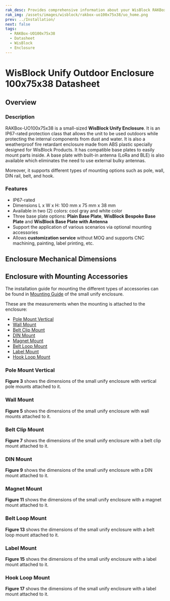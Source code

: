 ```yaml
---
rak_desc: Provides comprehensive information about your WisBlock RAKBox-UO100x75x38 Enclosure to help you use it. This information includes technical specifications and characteristics.
rak_img: /assets/images/wisblock/rakbox-uo100x75x38/uo_home.png
prev: ../Installation/
next: false
tags:
  - RAKBox-UO100x75x38
  - Datasheet
  - WisBlock
  - Enclosure
---
```

# WisBlock Unify Outdoor Enclosure 100x75x38 Datasheet

## Overview

### Description
RAKBox-UO100x75x38 is a small-sized **WisBlock Unify Enclosure**. It is an IP67-rated protection class that allows the unit to be used outdoors while protecting the internal components from dust and water. It is also a weatherproof fire retardant enclosure made from ABS plastic specially designed for WisBlock Products. It has compatible base plates to easily mount parts inside. A base plate with built-in antenna (LoRa and BLE) is also available which eliminates the need to use external bulky antennas.

Moreover, it supports different types of mounting options such as pole, wall, DIN rail, belt, and hook.

### Features
- IP67-rated
- Dimensions L x W x H: 100&nbsp;mm x 75&nbsp;mm x 38&nbsp;mm
- Available in two (2) colors: cool gray and white color
- Three base plate options: **Plain Base Plate**, **WisBlock Bespoke Base Plate** and **WisBlock Base Plate with Antenna**
- Support the application of various scenarios via optional mounting accessories
- Allows **customization service** without MOQ and supports CNC machining, painting, label printing, etc.

## Enclosure Mechanical Dimensions

<rk-img
  src="/assets/images/wisblock/rakbox-uo100x75x38/datasheet/s-enclosure.png"
  width="80%"
  caption="Small WisBlock Unify Enclosure dimensions"
/>

## Enclosure with Mounting Accessories

The installation guide for mounting the different types of accessories can be found in [Mounting Guide](/Product-Categories/WisBlock/RAKBox-UO100x75x38/Installation/#mounting-guide) of the small unify enclosure.

These are the measurements when the mounting is attached to the enclosure:

- [Pole Mount Vertical](#pole-mount-vertical) <br>
- [Wall Mount](#wall-mount)
- [Belt Clip Mount](#belt-clip-mount)
- [DIN Mount](#din-mount)
- [Magnet Mount](#magnet-mount)
- [Belt Loop Mount](#belt-loop-mount)
- [Label Mount](#label-mount)
- [Hook Loop Mount](#hook-loop-mount)

### Pole Mount Vertical

<rk-img
  src="/assets/images/wisblock/rakbox-uo100x75x38/datasheet/vertical-pole.png"
  width="60%"
  caption="Vertical pole mount"
/>

**Figure 3** shows the dimensions of the small unify enclosure with vertical pole mounts attached to it.

<rk-img
  src="/assets/images/wisblock/rakbox-uo100x75x38/datasheet/vertical-pole-dim.png"
  width="60%"
  caption="Dimensions of the enclosure with vertical pole mount"
/>

<rk-btn
  src="https://store.rakwireless.com/products/unify-pole-mounting-vertical-kit?utm_source=TypeA&utm_medium=Document&utm_campaign=BuyFromStore"
  label="Buy from Store"
  size="1.0rem"
  _blank
/>

### Wall Mount

<rk-img
  src="/assets/images/wisblock/rakbox-uo100x75x38/datasheet/wall-mount.png"
  width="60%"
  caption="Wall mount"
/>

**Figure 5** shows the dimensions of the small unify enclosure with wall mounts attached to it.

<rk-img
  src="/assets/images/wisblock/rakbox-uo100x75x38/datasheet/wall-mount-dim.png"
  width="60%"
  caption="Dimensions of the enclosure with wall mount"
/>

<rk-btn
  src="https://store.rakwireless.com/products/unify-wall-mounting-kit?utm_source=TypeD&utm_medium=Document&utm_campaign=BuyFromStore"
  label="Buy from Store"
  size="1.0rem"
  _blank
/>

### Belt Clip Mount

<rk-img
  src="/assets/images/wisblock/rakbox-uo100x75x38/datasheet/belt-clip.png"
  width="60%"
  caption="Belt clip mount"
/>

**Figure 7** shows the dimensions of the small unify enclosure with a belt clip mount attached to it.

<rk-img
  src="/assets/images/wisblock/rakbox-uo100x75x38/datasheet/belt-clip-dim.png"
  width="60%"
  caption="Dimensions of the enclosure with belt clip mount"
/>

<rk-btn
  src="https://store.rakwireless.com/products/unify-belt-clip-kit-type-e?utm_source=TypeE&utm_medium=Document&utm_campaign=BuyFromStore"
  label="Buy from Store"
  size="1.0rem"
  _blank
/>

### DIN Mount

<rk-img
  src="/assets/images/wisblock/rakbox-uo100x75x38/datasheet/din-mount.png"
  width="60%"
  caption="DIN mount"
/>

**Figure 9** shows the dimensions of the small unify enclosure with a DIN mount attached to it.

<rk-img
  src="/assets/images/wisblock/rakbox-uo100x75x38/datasheet/din-mount-dim.png"
  width="60%"
  caption="Dimensions of the enclosure with DIN mount"
/>

<rk-btn
  src="https://store.rakwireless.com/products/unify-din-rail-mounting-kit-type-f?utm_source=TypeF&utm_medium=Document&utm_campaign=BuyFromStore"
  label="Buy from Store"
  size="1.0rem"
  _blank
/>

### Magnet Mount

<rk-img
  src="/assets/images/wisblock/rakbox-uo100x75x38/datasheet/magnet-mount.png"
  width="60%"
  caption="Magnet mount"
/>

**Figure 11** shows the dimensions of the small unify enclosure with a magnet mount attached to it.

<rk-img
  src="/assets/images/wisblock/rakbox-uo100x75x38/datasheet/magnet-mount-dim.png"
  width="60%"
  caption="Dimensions of the enclosure with magnet mount"
/>

<rk-btn
  src="https://store.rakwireless.com/products/unify-magnet-mounting-kit-type-g?utm_source=TypeG&utm_medium=Document&utm_campaign=BuyFromStore"
  label="Buy from Store"
  size="1.0rem"
  _blank
/>

### Belt Loop Mount

<rk-img
  src="/assets/images/wisblock/rakbox-uo100x75x38/datasheet/belt-loop.png"
  width="60%"
  caption="Belt loop mount"
/>

**Figure 13** shows the dimensions of the small unify enclosure with a belt loop mount attached to it.

<rk-img
  src="/assets/images/wisblock/rakbox-uo100x75x38/datasheet/belt-loop-dim.png"
  width="60%"
  caption="Dimensions of the enclosure with belt loop mount"
/>

<rk-btn
  src="https://store.rakwireless.com/products/unify-belt-loop-kit-type-h?utm_source=TypeH&utm_medium=Document&utm_campaign=BuyFromStore"
  label="Buy from Store"
  size="1.0rem"
  _blank
/>

### Label Mount

<rk-img
  src="/assets/images/wisblock/rakbox-uo100x75x38/datasheet/label-mount.png"
  width="60%"
  caption="Label mount"
/>

**Figure 15** shows the dimensions of the small unify enclosure with a label mount attached to it.

<rk-img
  src="/assets/images/wisblock/rakbox-uo100x75x38/datasheet/label-mount-dim.png"
  width="60%"
  caption="Dimensions of the enclosure with label mount"
/>

<rk-btn
  src="https://store.rakwireless.com/products/unify-label-kit-type-i?utm_source=TypeI&utm_medium=Document&utm_campaign=BuyFromStore"
  label="Buy from Store"
  size="1.0rem"
  _blank
/>

### Hook Loop Mount

<rk-img
  src="/assets/images/wisblock/rakbox-uo100x75x38/datasheet/hook-loop.png"
  width="60%"
  caption="Hook loop mount"
/>

**Figure 17** shows the dimensions of the small unify enclosure with a label mount attached to it.

<rk-img
  src="/assets/images/wisblock/rakbox-uo100x75x38/datasheet/hook-loop-dim.png"
  width="60%"
  caption="Dimensions of the enclosure with hook loop mount"
/>

<rk-btn
  src="https://store.rakwireless.com/products/unify-hook-loop-kit-type-j?utm_source=TypeJ&utm_medium=Document&utm_campaign=BuyFromStore"
  label="Buy from Store"
  size="1.0rem"
  _blank
/>
